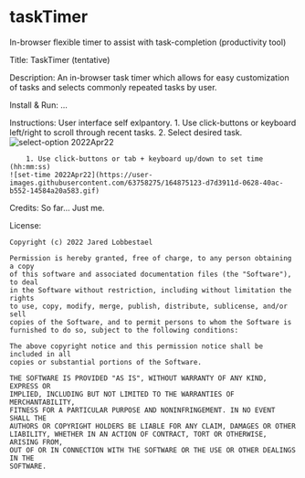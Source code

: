 # taskTimer
In-browser flexible timer to assist with task-completion (productivity tool)

Title: TaskTimer (tentative)

Description:
    An in-browser task timer which allows for easy customization of tasks
    and selects commonly repeated tasks by user. 

Install & Run:
    ...

Instructions:
    User interface self exlpantory. 
        1. Use click-buttons or keyboard left/right to scroll through recent tasks.
        2. Select desired task.
    ![select-option 2022Apr22](https://user-images.githubusercontent.com/63758275/164874957-d06c85da-6773-4fc5-bf24-6c63ac25a21d.gif)
    
        1. Use click-buttons or tab + keyboard up/down to set time (hh:mm:ss)
    ![set-time 2022Apr22](https://user-images.githubusercontent.com/63758275/164875123-d7d3911d-0628-40ac-b552-14584a20a583.gif)

Credits:
    So far... Just me.

License:

    Copyright (c) 2022 Jared Lobbestael

    Permission is hereby granted, free of charge, to any person obtaining a copy
    of this software and associated documentation files (the "Software"), to deal
    in the Software without restriction, including without limitation the rights
    to use, copy, modify, merge, publish, distribute, sublicense, and/or sell
    copies of the Software, and to permit persons to whom the Software is
    furnished to do so, subject to the following conditions:

    The above copyright notice and this permission notice shall be included in all
    copies or substantial portions of the Software.

    THE SOFTWARE IS PROVIDED "AS IS", WITHOUT WARRANTY OF ANY KIND, EXPRESS OR
    IMPLIED, INCLUDING BUT NOT LIMITED TO THE WARRANTIES OF MERCHANTABILITY,
    FITNESS FOR A PARTICULAR PURPOSE AND NONINFRINGEMENT. IN NO EVENT SHALL THE
    AUTHORS OR COPYRIGHT HOLDERS BE LIABLE FOR ANY CLAIM, DAMAGES OR OTHER
    LIABILITY, WHETHER IN AN ACTION OF CONTRACT, TORT OR OTHERWISE, ARISING FROM,
    OUT OF OR IN CONNECTION WITH THE SOFTWARE OR THE USE OR OTHER DEALINGS IN THE
    SOFTWARE.

